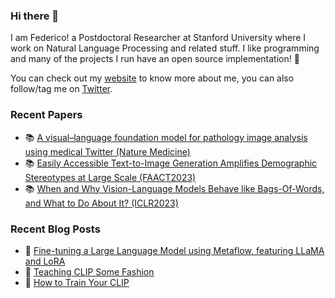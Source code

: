 ### Hi there 👋

I am Federico! a Postdoctoral Researcher at Stanford University where I work on Natural Language Processing and related stuff. I like programming and many of the projects I run have an open source implementation! 🔭 

You can check out my [website](https://federicobianchi.io) to know more about me, you can also follow/tag me on [Twitter](http://twitter.com/federicobianchy).


### Recent Papers

* 📚 [A visual–language foundation model for pathology image analysis using medical Twitter
 (Nature Medicine)](https://www.nature.com/articles/s41591-023-02504-3)
* 📚 [Easily Accessible Text-to-Image Generation Amplifies Demographic Stereotypes at Large Scale
 (FAACT2023)](https://arxiv.org/abs/2211.03759)
* 📚 [When and Why Vision-Language Models Behave like Bags-Of-Words, and What to Do About It? (ICLR2023)](https://openreview.net/forum?id=KRLUvxh8uaX)

### Recent Blog Posts

* 📕 [Fine-tuning a Large Language Model using Metaflow, featuring LLaMA and LoRA](https://outerbounds.com/blog/llm-tuning-metaflow/)
* 📕 [Teaching CLIP Some Fashion](https://towardsdatascience.com/teaching-clip-some-fashion-3005ac3fdcc3)
* 📕 [How to Train Your CLIP](https://towardsdatascience.com/how-to-train-your-clip-45a451dcd303)
